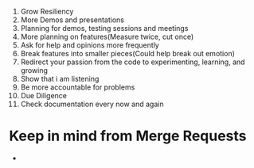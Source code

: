 
1. Grow Resiliency
2. More Demos and presentations
3. Planning for demos, testing sessions and meetings
4. More planning on features(Measure twice, cut once)
5. Ask for help and opinions more frequently
6. Break features into smaller pieces(Could help break out emotion)
7. Redirect your passion from the code to experimenting, learning, and growing
8. Show that i am listening
9. Be more accountable for problems
10. Due Diligence
11. Check documentation every now and again


# Keep in mind from Merge Requests

- 